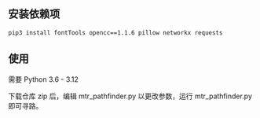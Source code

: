 ## 安装依赖项
```
pip3 install fontTools opencc==1.1.6 pillow networkx requests
```

## 使用
需要 Python 3.6 - 3.12

下载仓库 zip 后，编辑 mtr_pathfinder.py 以更改参数，运行 mtr_pathfinder.py 即可寻路。
